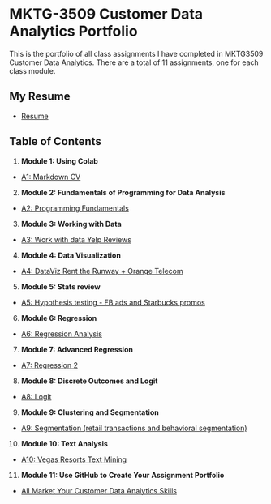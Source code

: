 # MKTG-3509 Customer Data Analytics Portfolio 
This is the portfolio of all class assignments I have completed in MKTG3509 Customer Data Analytics. There are a total of 11 assignments, one for each class module.

## My Resume
- [Resume](https://colab.research.google.com/drive/19GXuuihRvlXvRWeEuocUgJEa84S5ehh6?usp=sharing)

## Table of Contents
1. **Module 1: Using Colab**
 - [A1: Markdown CV](https://templeu.instructure.com/courses/100008/assignments/1350602)
2. **Module 2: Fundamentals of Programming for Data Analysis**
 - [A2: Programming Fundamentals](https://templeu.instructure.com/courses/100008/assignments/1350603)
3. **Module 3: Working with Data**
 - [A3: Work with data Yelp Reviews](https://templeu.instructure.com/courses/100008/assignments/1350604)
4. **Module 4: Data Visualization**
 - [A4: DataViz Rent the Runway + Orange Telecom](https://templeu.instructure.com/courses/100008/assignments/1350605)
5. **Module 5: Stats review**
 - [A5: Hypothesis testing - FB ads and Starbucks promos](https://templeu.instructure.com/courses/100008/assignments/1350606)
6. **Module 6: Regression**
 - [A6: Regression Analysis](https://templeu.instructure.com/courses/100008/assignments/1350607)
7. **Module 7: Advanced Regression**
 - [A7: Regression 2](https://templeu.instructure.com/courses/100008/assignments/1350608)
8. **Module 8: Discrete Outcomes and Logit**
 - [A8: Logit](https://templeu.instructure.com/courses/100008/assignments/1350609)
9. **Module 9: Clustering and Segmentation**
 - [A9: Segmentation (retail transactions and behavioral segmentation)](https://templeu.instructure.com/courses/100008/assignments/1350610)
10. **Module 10: Text Analysis**
 - [A10: Vegas Resorts Text Mining](https://templeu.instructure.com/courses/100008/assignments/1350601)
 11. **Module 11: Use GitHub to Create Your Assignment Portfolio**
 - [All Market Your Customer Data Analytics Skills](https://github.com/Mollieb123/MKTG-3509/edit/main/README.md)
